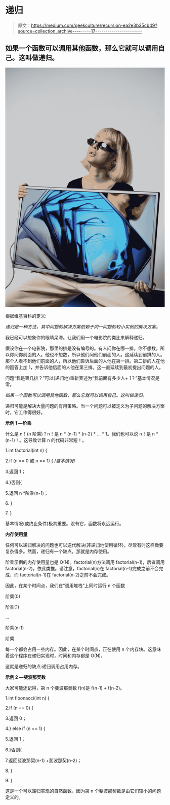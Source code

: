 # 递归

> 原文：<https://medium.com/geekculture/recursion-ea2e3b35cb49?source=collection_archive---------17----------------------->

## 如果一个函数可以调用其他函数，那么它就可以调用自己。这叫做递归。

![](img/4b6621c24605f427d71af3a76e572dd1.png)

根据维基百科的定义:

*递归是一种方法，其中问题的解决方案依赖于同一问题的较小实例的解决方案。*

我已经可以想象你的眼睛呆滞。让我们用一个电影院的类比来解释递归。

假设你在一个电影院，那里的排是没有编号的。有人问你在哪一排。你不想数，所以你问你前面的人。他也不想数，所以他们问他们前面的人。这延续到前排的人。那个人看不到他们前面的人，所以他们告诉后面的人他在第一排。第二排的人在他的回答上加 1，并告诉他后面的人他在第三排。这一直延续到最初提出问题的人。

问题“我是第几排？”可以(递归地)重新表述为“我前面有多少人+ 1？”基本情况是零。

*如果一个函数可以调用其他函数，那么它就可以调用自己。这叫做递归。*

递归可能是解决大量问题的有用策略。当一个问题可以被定义为子问题的解决方案时，它工作得很好。

**示例 1 —阶乘**

什么是 n！(n 阶乘)？n！是 n * (n-1) * (n-2) * … * 1。我们也可以说 n！是 n * (n-1)！。这导致计算 n 的代码非常短！。

1.int factorial(int n) {

2.if (n == 0 或 n == 1) { /*基本情况*/

3.返回 1；

4.}否则{

5.返回 n *阶乘(n-1)；

6\. }

7\. }

基本情况(或终止条件)极其重要。没有它，函数将永远运行。

**内存使用量**

任何可以递归解决的问题也可以迭代解决(非递归地使用循环)，尽管有时这样做要复杂得多。然而，递归有一个缺点，那就是内存使用。

阶乘示例的内存使用量也是 O(N)。factorial(n)方法调用 factorial(n-1)，后者调用 factorial(n-2)，依此类推。请注意，factorial(n)在 factorial(n-1)完成之前不会完成，而 factorial(n-1)在 factorial(n-2)之前不会完成。

因此，在某个时间点，我们在“调用堆栈”上同时运行 n 个函数

阶乘(0)

阶乘(1)

…

阶乘(n-1)

阶乘

每一个都会占用一些内存。因此，在某个时间点，正在使用 n 个内存块。这意味着这个程序在递归实现时，时间和内存都是 O(N)。

这就是递归的缺点:递归调用占用内存。

**示例 2 —斐波那契数**

大家可能还记得，第 n 个斐波那契数 f(n)是 f(n-1) + f(n-2)。

1.int fibonacci(int n) {

2.if (n == 0) {

3.返回 0；

4.} else if (n == 1) {

5.返回 1；

6.}否则{

7.返回斐波那契(n-1) +斐波那契(n-2)；

8\. }

9\. }

这是一个可以递归实现的自然函数，因为第 n 个斐波那契数是由它们较小的问题定义的。